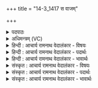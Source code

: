 +++
title = "14-3_1417 स वाजम्"

+++
<details><summary>पदपाठः</summary>

सः। वा꣡ज꣢꣯म्। वि꣣श्व꣡च꣢र्षणिः। वि꣢श्व꣢। च꣣र्षणिः। अ꣡र्व꣢꣯द्भिः। अ꣡स्तु। त꣡रु꣢꣯ता। वि꣡प्रे꣢꣯भिः। वि। प्रे꣢भिः। अस्तु। स꣡नि꣢꣯ता। १४१७।
</details>

<details><summary>अधिमन्त्रम् (VC)</summary>

- अग्निः
- शुनःशेप आजीगर्तिः
- गायत्री
- षड्जः
</details>

<details><summary>हिन्दी : आचार्य रामनाथ वेदालंकार - विषयः</summary>

अगले मन्त्र में परमेश्वर से प्रार्थना करते हैं।
</details>

<details><summary>हिन्दी : आचार्य रामनाथ वेदालंकार - पदार्थः</summary>

पदार्थान्वय -  (विश्वचर्षणिः)सब मनुष्यों पर अनुग्रह करनेवाला(सः)वह अग्रणी जगदीश्वर(अर्वद्भिः)आक्रमणकारी क्षत्रिय योद्धाओं द्वारा(वाजम्)संग्राम को(तरुता)पार करानेवाला(अस्तु)होवे और(विप्रेभिः)मेधावी ब्राह्मणों द्वारा(सनिता)ज्ञान आदि को देनेवाला(अस्तु)होवे ॥३॥
</details>

<details><summary>हिन्दी : आचार्य रामनाथ वेदालंकार - भावार्थः</summary>

भावार्थ -  निराकार परमेश्वर ब्राह्मणों के माध्यम से ज्ञान का दान,क्षत्रियों के माध्यम से रक्षा,वैश्यों के माध्यम से पोषक पदार्थों का दान करता हुआ मनुष्यों का उपकार करता है ॥३॥
</details>

<details><summary>संस्कृत : आचार्य रामनाथ वेदालंकार - विषयः</summary>

अथ परमेश्वरं प्रार्थयते।
</details>

<details><summary>संस्कृत : आचार्य रामनाथ वेदालंकार - पदार्थः</summary>

पदार्थान्वय -  (विश्वचर्षणिः)विश्वे सर्वे चर्षणयः मनुष्याः अनुग्राह्या यस्य तथाविधः।[चर्षणयः इति मनुष्यनाम। निघं० २।३।‘बहुव्रीहौ विश्वं संज्ञायाम्।’अ० ६।२।१०६ इति पूर्वपदान्तोदात्तत्वम्] (सः)असौ अग्निः अग्रणीः जगदीश्वरः(अर्वद्भिः)आक्रामकैः क्षत्रियैः योद्धृभिः।[ऋ गतौ। ऋच्छति आक्रामतीति अर्वा।‘स्नामदिपद्यर्तिपॄशकिभ्यो वनिप्।’उ० ४।११४ इति वनिप् प्रत्ययः।] (वाजम्)संग्रामम्(तरुता)तारयिता,पारं गमयिता।[ग्रसितस्कभित०। अ० ७।२।३४ इथि तरतेस्तृनि उडागमो निपात्यते।] (अस्तु)भवतु। अपि च, (विप्रेभिः)मेधाविभिर्ब्राह्मणैः(सनिता)ज्ञानादिकस्य प्रदाता(अस्तु)भवतु ॥३॥२
</details>

<details><summary>संस्कृत : आचार्य रामनाथ वेदालंकार - भावार्थः</summary>

भावार्थ -  निराकारः परमेश्वरो विप्राणां माध्यमेन ज्ञानदानं,क्षत्रियाणां माध्यमेन रक्षां,वैश्यानां माध्यमेन पोषकद्रव्यप्रदानं कुर्वन् जनानुपकरोति ॥३॥
</details>